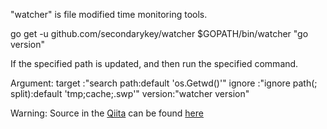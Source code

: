 "watcher" is file modified time monitoring tools.

  go get -u github.com/secondarykey/watcher
  $GOPATH/bin/watcher "go version"

If the specified path is updated, and then run the specified command.

Argument:
  target :"search path:default 'os.Getwd()'"
  ignore :"ignore path(; split):default 'tmp;cache;.swp'"
  version:"watcher version"

Warning:
  Source in the [Qiita](http://qiita.com/secondarykey/items/6fa481cbdee24632e80e "Qiita") can be found [here](https://github.com/secondarykey/watcher/releases/tag/original "original tag")

